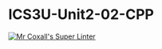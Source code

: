 # ICS3U-Unit2-02-CPP

[![Mr Coxall's Super Linter](https://github.com/marshall-demars/ICS3U-Unit2-02-CPP/workflows/Mr%20Coxall's%20Super%20Linter/badge.svg)](https://github.com/marshall-demars/ICS3U-Unit2-02-CPP/actions/)
